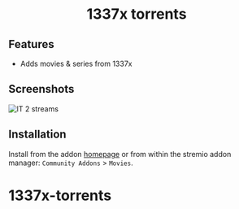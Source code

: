 <h1 align="center">
  <p>1337x torrents</p>
</h1>

## Features
- Adds movies & series from 1337x

## Screenshots
![IT 2 streams](https://i.imgur.com/0xSQ3gE.png)

## Installation
Install from the addon [homepage](https://stremio-1337x-addon.sleeyax.now.sh) or from within
the stremio addon manager: `Community Addons` > `Movies`.
# 1337x-torrents
